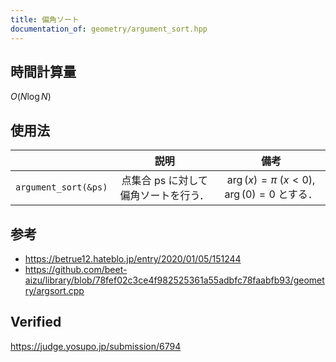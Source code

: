 ```yaml
---
title: 偏角ソート
documentation_of: geometry/argument_sort.hpp
---
```



## 時間計算量

$O(N\log{N})$


## 使用法

||説明|備考|
|:--:|:--:|:--:|
|`argument_sort(&ps)`|点集合 $\mathrm{ps}$ に対して偏角ソートを行う．|$\arg(x) = \pi$ ($x < 0$), $\arg(0) = 0$ とする．|


## 参考

- https://betrue12.hateblo.jp/entry/2020/01/05/151244
- https://github.com/beet-aizu/library/blob/78fef02c3ce4f982525361a55adbfc78faabfb93/geometry/argsort.cpp


## Verified

https://judge.yosupo.jp/submission/6794

